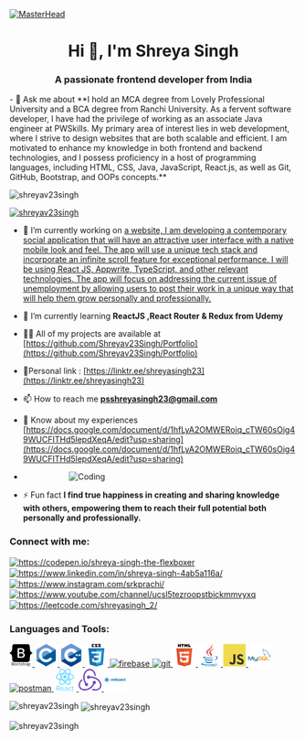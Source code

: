 [![MasterHead](https://camo.githubusercontent.com/5b1d292467a7b41f288e50d450674ef3cfb99862405c58b6d440957ae3519c22/68747470733a2f2f666972656261736573746f726167652e676f6f676c65617069732e636f6d2f76302f622f666c6578692d636f64696e672e61707073706f742e636f6d2f6f2f64656d706769372d35323066386435662d363364342d343435332d383832322d6462633134396165323766382e6769663f616c743d6d6564696126746f6b656e3d39316330633762322d393363332d343032392d623031312d316138373033633537333064)](https://rishavchanda.io)
<h1 align="center">Hi 👋, I'm Shreya Singh</h1>
<h3 align="center">A passionate frontend developer from India</h3>
- 💬 Ask me about **I hold an MCA degree from Lovely Professional University and a BCA degree from Ranchi University. As a fervent software developer, I have had the privilege of working as an associate Java engineer at PWSkills. My primary area of interest lies in web development, where I strive to design websites that are both scalable and efficient. I am motivated to enhance my knowledge in both frontend and backend technologies, and I possess proficiency in a host of programming languages, including HTML, CSS, Java, JavaScript, React.js, as well as Git, GitHub, Bootstrap, and OOPs concepts.**


<p align="left"> <img src="https://komarev.com/ghpvc/?username=shreyav23singh&label=Profile%20views&color=0e75b6&style=flat" alt="shreyav23singh" /> </p>

<p align="left"> <a href="https://github.com/ryo-ma/github-profile-trophy"><img src="https://github-profile-trophy.vercel.app/?username=shreyav23singh" alt="shreyav23singh" /></a> </p>

- 🔭 I’m currently working on [a website, I am developing a contemporary social application that will have an attractive user interface with a native mobile look and feel. The app will use a unique tech stack and incorporate an infinite scroll feature for exceptional performance. I will be using React JS, Appwrite, TypeScript, and other relevant technologies. The app will focus on addressing the current issue of unemployment by allowing users to post their work in a unique way that will help them grow personally and professionally.](https://github.com/Shreyav23Singh/Jobagram)

- 🌱 I’m currently learning **ReactJS ,React Router & Redux from Udemy**

- 👨‍💻 All of my projects are available at [https://github.com/Shreyav23Singh/Portfolio](https://github.com/Shreyav23Singh/Portfolio)
-  📝Personal link : [https://linktr.ee/shreyasingh23](https://linktr.ee/shreyasingh23)

- 📫 How to reach me **psshreyasingh23@gmail.com**

- 📄 Know about my experiences [https://docs.google.com/document/d/1hfLyA2OMWERoiq_cTW60sOig49WUCFITHd5lepdXeqA/edit?usp=sharing](https://docs.google.com/document/d/1hfLyA2OMWERoiq_cTW60sOig49WUCFITHd5lepdXeqA/edit?usp=sharing)

- <img align="right" alt="Coding" width="400" src="https://user-images.githubusercontent.com/75851313/151668395-5591532b-28da-46a6-9476-7c9694bcb60e.gif">

- ⚡ Fun fact **I find true happiness in creating and sharing knowledge with others, empowering them to reach their full potential both personally and professionally.**

<h3 align="left">Connect with me:</h3>
<p align="left">
<a href="https://codepen.io/https://codepen.io/shreya-singh-the-flexboxer" target="blank"><img align="center" src="https://raw.githubusercontent.com/rahuldkjain/github-profile-readme-generator/master/src/images/icons/Social/codepen.svg" alt="https://codepen.io/shreya-singh-the-flexboxer" height="30" width="40" /></a>
<a href="https://linkedin.com/in/https://www.linkedin.com/in/shreya-singh-4ab5a116a/" target="blank"><img align="center" src="https://raw.githubusercontent.com/rahuldkjain/github-profile-readme-generator/master/src/images/icons/Social/linked-in-alt.svg" alt="https://www.linkedin.com/in/shreya-singh-4ab5a116a/" height="30" width="40" /></a>
<a href="https://instagram.com/https://www.instagram.com/srkprachi/" target="blank"><img align="center" src="https://raw.githubusercontent.com/rahuldkjain/github-profile-readme-generator/master/src/images/icons/Social/instagram.svg" alt="https://www.instagram.com/srkprachi/" height="30" width="40" /></a>
<a href="https://www.youtube.com/c/https://www.youtube.com/channel/ucsl5tezroopstbickmmvyxq" target="blank"><img align="center" src="https://raw.githubusercontent.com/rahuldkjain/github-profile-readme-generator/master/src/images/icons/Social/youtube.svg" alt="https://www.youtube.com/channel/ucsl5tezroopstbickmmvyxq" height="30" width="40" /></a>
<a href="https://www.leetcode.com/https://leetcode.com/shreyasingh_2/" target="blank"><img align="center" src="https://raw.githubusercontent.com/rahuldkjain/github-profile-readme-generator/master/src/images/icons/Social/leet-code.svg" alt="https://leetcode.com/shreyasingh_2/" height="30" width="40" /></a>
</p>

<h3 align="left">Languages and Tools:</h3>
<p align="left"> <a href="https://getbootstrap.com" target="_blank" rel="noreferrer"> <img src="https://raw.githubusercontent.com/devicons/devicon/master/icons/bootstrap/bootstrap-plain-wordmark.svg" alt="bootstrap" width="40" height="40"/> </a> <a href="https://www.cprogramming.com/" target="_blank" rel="noreferrer"> <img src="https://raw.githubusercontent.com/devicons/devicon/master/icons/c/c-original.svg" alt="c" width="40" height="40"/> </a> <a href="https://www.w3schools.com/cpp/" target="_blank" rel="noreferrer"> <img src="https://raw.githubusercontent.com/devicons/devicon/master/icons/cplusplus/cplusplus-original.svg" alt="cplusplus" width="40" height="40"/> </a> <a href="https://www.w3schools.com/css/" target="_blank" rel="noreferrer"> <img src="https://raw.githubusercontent.com/devicons/devicon/master/icons/css3/css3-original-wordmark.svg" alt="css3" width="40" height="40"/> </a> <a href="https://firebase.google.com/" target="_blank" rel="noreferrer"> <img src="https://www.vectorlogo.zone/logos/firebase/firebase-icon.svg" alt="firebase" width="40" height="40"/> </a> <a href="https://git-scm.com/" target="_blank" rel="noreferrer"> <img src="https://www.vectorlogo.zone/logos/git-scm/git-scm-icon.svg" alt="git" width="40" height="40"/> </a> <a href="https://www.w3.org/html/" target="_blank" rel="noreferrer"> <img src="https://raw.githubusercontent.com/devicons/devicon/master/icons/html5/html5-original-wordmark.svg" alt="html5" width="40" height="40"/> </a> <a href="https://www.java.com" target="_blank" rel="noreferrer"> <img src="https://raw.githubusercontent.com/devicons/devicon/master/icons/java/java-original.svg" alt="java" width="40" height="40"/> </a> <a href="https://developer.mozilla.org/en-US/docs/Web/JavaScript" target="_blank" rel="noreferrer"> <img src="https://raw.githubusercontent.com/devicons/devicon/master/icons/javascript/javascript-original.svg" alt="javascript" width="40" height="40"/> </a> <a href="https://www.mysql.com/" target="_blank" rel="noreferrer"> <img src="https://raw.githubusercontent.com/devicons/devicon/master/icons/mysql/mysql-original-wordmark.svg" alt="mysql" width="40" height="40"/> </a> <a href="https://postman.com" target="_blank" rel="noreferrer"> <img src="https://www.vectorlogo.zone/logos/getpostman/getpostman-icon.svg" alt="postman" width="40" height="40"/> </a> <a href="https://reactjs.org/" target="_blank" rel="noreferrer"> <img src="https://raw.githubusercontent.com/devicons/devicon/master/icons/react/react-original-wordmark.svg" alt="react" width="40" height="40"/> </a> <a href="https://redux.js.org" target="_blank" rel="noreferrer"> <img src="https://raw.githubusercontent.com/devicons/devicon/master/icons/redux/redux-original.svg" alt="redux" width="40" height="40"/> </a> <a href="https://webpack.js.org" target="_blank" rel="noreferrer"> <img src="https://raw.githubusercontent.com/devicons/devicon/d00d0969292a6569d45b06d3f350f463a0107b0d/icons/webpack/webpack-original-wordmark.svg" alt="webpack" width="40" height="40"/> </a> </p>

<p><img align="left" src="https://github-readme-stats.vercel.app/api/top-langs?username=shreyav23singh&show_icons=true&locale=en&layout=compact" alt="shreyav23singh" /></p>

<p>&nbsp;<img align="center" src="https://github-readme-stats.vercel.app/api?username=shreyav23singh&show_icons=true&locale=en" alt="shreyav23singh" /></p>

<p><img align="center" src="https://github-readme-streak-stats.herokuapp.com/?user=shreyav23singh&" alt="shreyav23singh" /></p>
